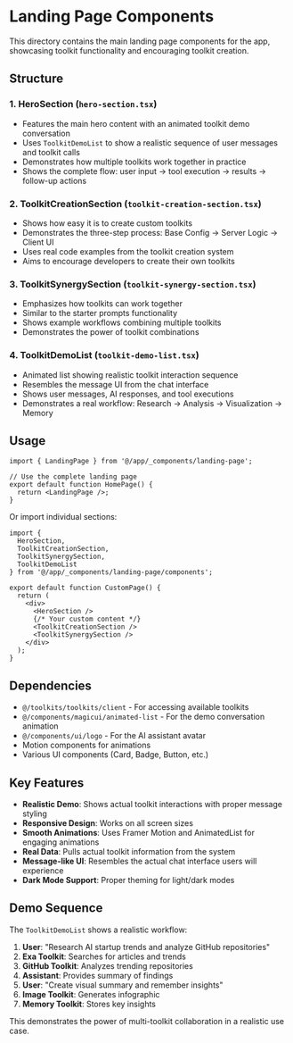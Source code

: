 # Landing Page Components

This directory contains the main landing page components for the app, showcasing toolkit functionality and encouraging toolkit creation.

## Structure

### 1. HeroSection (`hero-section.tsx`)
- Features the main hero content with an animated toolkit demo conversation
- Uses `ToolkitDemoList` to show a realistic sequence of user messages and toolkit calls
- Demonstrates how multiple toolkits work together in practice
- Shows the complete flow: user input → tool execution → results → follow-up actions

### 2. ToolkitCreationSection (`toolkit-creation-section.tsx`) 
- Shows how easy it is to create custom toolkits
- Demonstrates the three-step process: Base Config → Server Logic → Client UI
- Uses real code examples from the toolkit creation system
- Aims to encourage developers to create their own toolkits

### 3. ToolkitSynergySection (`toolkit-synergy-section.tsx`)
- Emphasizes how toolkits can work together
- Similar to the starter prompts functionality
- Shows example workflows combining multiple toolkits
- Demonstrates the power of toolkit combinations

### 4. ToolkitDemoList (`toolkit-demo-list.tsx`)
- Animated list showing realistic toolkit interaction sequence
- Resembles the message UI from the chat interface
- Shows user messages, AI responses, and tool executions
- Demonstrates a real workflow: Research → Analysis → Visualization → Memory

## Usage

```tsx
import { LandingPage } from '@/app/_components/landing-page';

// Use the complete landing page
export default function HomePage() {
  return <LandingPage />;
}
```

Or import individual sections:

```tsx
import { 
  HeroSection, 
  ToolkitCreationSection, 
  ToolkitSynergySection,
  ToolkitDemoList 
} from '@/app/_components/landing-page/components';

export default function CustomPage() {
  return (
    <div>
      <HeroSection />
      {/* Your custom content */}
      <ToolkitCreationSection />
      <ToolkitSynergySection />
    </div>
  );
}
```

## Dependencies

- `@/toolkits/toolkits/client` - For accessing available toolkits
- `@/components/magicui/animated-list` - For the demo conversation animation
- `@/components/ui/logo` - For the AI assistant avatar
- Motion components for animations
- Various UI components (Card, Badge, Button, etc.)

## Key Features

- **Realistic Demo**: Shows actual toolkit interactions with proper message styling
- **Responsive Design**: Works on all screen sizes
- **Smooth Animations**: Uses Framer Motion and AnimatedList for engaging animations  
- **Real Data**: Pulls actual toolkit information from the system
- **Message-like UI**: Resembles the actual chat interface users will experience
- **Dark Mode Support**: Proper theming for light/dark modes

## Demo Sequence

The `ToolkitDemoList` shows a realistic workflow:

1. **User**: "Research AI startup trends and analyze GitHub repositories"
2. **Exa Toolkit**: Searches for articles and trends
3. **GitHub Toolkit**: Analyzes trending repositories  
4. **Assistant**: Provides summary of findings
5. **User**: "Create visual summary and remember insights"
6. **Image Toolkit**: Generates infographic
7. **Memory Toolkit**: Stores key insights

This demonstrates the power of multi-toolkit collaboration in a realistic use case.
